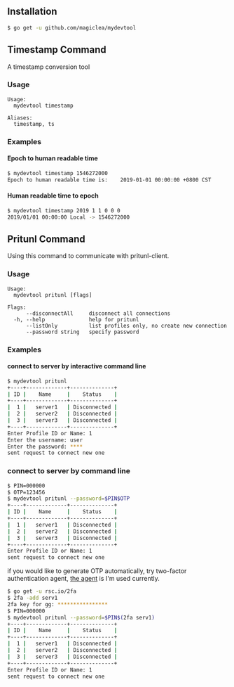 ## Installation
```sh
$ go get -u github.com/magiclea/mydevtool
```

## Timestamp Command
A timestamp conversion tool

### Usage
```
Usage:
  mydevtool timestamp

Aliases:
  timestamp, ts
```

### Examples
#### Epoch to human readable time
```sh
$ mydevtool timestamp 1546272000
Epoch to human readable time is:	2019-01-01 00:00:00 +0800 CST
```
#### Human readable time to epoch
```sh
$ mydevtool timestamp 2019 1 1 0 0 0
2019/01/01 00:00:00 Local -> 1546272000
```

## Pritunl Command
Using this command to communicate with pritunl-client.

### Usage
```
Usage:
  mydevtool pritunl [flags]

Flags:
      --disconnectAll     disconnect all connections
  -h, --help              help for pritunl
      --listOnly          list profiles only, no create new connection
      --password string   specify password
```

### Examples
#### connect to server by interactive command line
```sh
$ mydevtool pritunl
+----+-------------+--------------+
| ID |    Name     |    Status    |
+----+-------------+--------------+
|  1 |   server1   | Disconnected |
|  2 |   server2   | Disconnected |
|  3 |   server3   | Disconnected |
+----+-------------+--------------+
Enter Profile ID or Name: 1
Enter the username: user
Enter the password: ****
sent request to connect new one
```
### connect to server by command line
```sh
$ PIN=000000
$ OTP=123456
$ mydevtool pritunl --password=$PIN$OTP
+----+-------------+--------------+
| ID |    Name     |    Status    |
+----+-------------+--------------+
|  1 |   server1   | Disconnected |
|  2 |   server2   | Disconnected |
|  3 |   server3   | Disconnected |
+----+-------------+--------------+
Enter Profile ID or Name: 1
sent request to connect new one
```
if you would like to generate OTP automatically, try two-factor authentication agent, [the agent](`https://github.com/rsc/2fa`) is I'm used currently.
```sh
$ go get -u rsc.io/2fa
$ 2fa -add serv1
2fa key for gg: ****************
$ PIN=000000
$ mydevtool pritunl --password=$PIN$(2fa serv1)
+----+-------------+--------------+
| ID |    Name     |    Status    |
+----+-------------+--------------+
|  1 |   server1   | Disconnected |
|  2 |   server2   | Disconnected |
|  3 |   server3   | Disconnected |
+----+-------------+--------------+
Enter Profile ID or Name: 1
sent request to connect new one
```